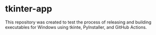 # tkinter-app
This repository was created to test the process of releasing and building executables for Windows using tkinte, PyInstaller, and GitHub Actions.